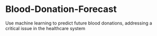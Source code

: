 # Blood-Donation-Forecast
Use machine learning to predict future blood donations, addressing a critical issue in the healthcare system
